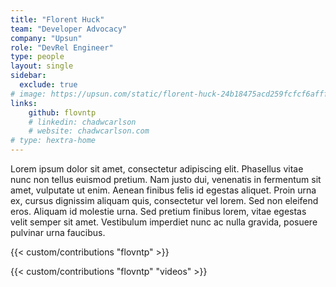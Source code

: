 ```yaml
---
title: "Florent Huck"
team: "Developer Advocacy"
company: "Upsun"
role: "DevRel Engineer"
type: people
layout: single
sidebar:
  exclude: true
# image: https://upsun.com/static/florent-huck-24b18475acd259fcfcf6afff4f9bff84.png
links:
    github: flovntp
    # linkedin: chadwcarlson
    # website: chadwcarlson.com
# type: hextra-home
---
```


Lorem ipsum dolor sit amet, consectetur adipiscing elit. Phasellus vitae nunc non tellus euismod pretium. Nam justo dui, venenatis in fermentum sit amet, vulputate ut enim. Aenean finibus felis id egestas aliquet. Proin urna ex, cursus dignissim aliquam quis, consectetur vel lorem. Sed non eleifend eros. Aliquam id molestie urna. Sed pretium finibus lorem, vitae egestas velit semper sit amet. Vestibulum imperdiet nunc ac nulla gravida, posuere pulvinar urna faucibus. 

<!-- excludeSearch -->
{{< custom/contributions "flovntp" >}}

{{< custom/contributions "flovntp" "videos" >}}
<!-- /excludeSearch -->
